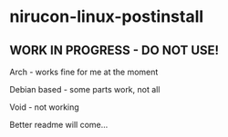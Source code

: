 # nirucon-linux-postinstall

## WORK IN PROGRESS - DO NOT USE!

Arch - works fine for me at the moment

Debian based - some parts work, not all 

Void - not working

Better readme will come...
